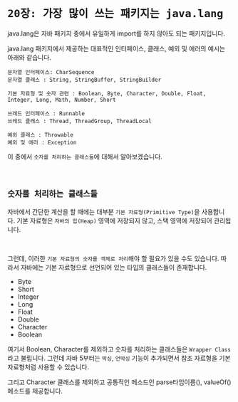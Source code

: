 # `20장: 가장 많이 쓰는 패키지는 java.lang`

java.lang은 자바 패키지 중에서 유일하게 import를 하지 않아도 되는 패키지입니다. 

java.lang 패키지에서 제공하는 대표적인 인터페이스, 클래스, 예외 및 에러의 예시는 아래와 같습니다. 

```
문자열 인터페이스: CharSequence
문자열 클래스 : String, StringBuffer, StringBuilder

기본 자료형 및 숫자 관련 : Boolean, Byte, Character, Double, Float, Integer, Long, Math, Number, Short

쓰레드 인터페이스 : Runnable
쓰레드 클래스 : Thread, ThreadGroup, ThreadLocal

예외 클래스 : Throwable
예외 및 에러 : Exception
```

이 중에서 `숫자를 처리하는 클래스들`에 대해서 알아보겠습니다. 

<br>

## `숫자를 처리하는 클래스들`

자바에서 간단한 계산을 할 때에는 대부분 `기본 자료형(Primitive Type)`을 사용합니다. 
기본 자료형은 `자바의 힙(Heap)` 영역에 저장되지 않고, 스택 영역에 저장되어 관리됩니다. 

<br>

그런데, 이러한 `기본 자료형의 숫자를 객체로 처리`해야 할 필요가 있을 수도 있습니다. 
따라서 자바에는 기본 자료형으로 선언되어 있는 타입의 클래스들이 존재합니다. 

- Byte
- Short
- Integer
- Long
- Float
- Double
- Character
- Boolean

여기서 Boolean, Character를 제외하고 숫자를 처리하는 클래스들은 `Wrapper Class`라고 불립니다. 
그런데 자바 5부터는 `박싱`, `언박싱` 기능이 추가되면서 참조 자료형을 기본 자료형처럼 사용할 수 있습니다. 

그리고 Character 클래스를 제외하고 공통적인 메소드인 parse타입이름(), valueOf() 메소드를 제공합니다. 


